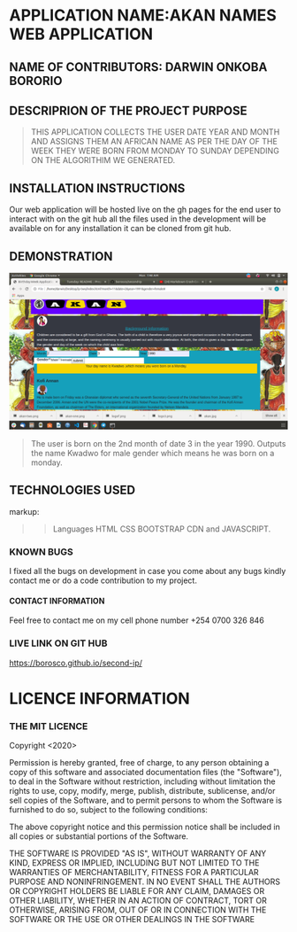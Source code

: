 # APPLICATION NAME:AKAN NAMES WEB APPLICATION
## NAME OF CONTRIBUTORS: DARWIN ONKOBA BORORIO
## DESCRIPRION OF THE PROJECT PURPOSE
>THIS APPLICATION COLLECTS THE USER DATE YEAR AND MONTH AND ASSIGNS THEM AN AFRICAN NAME AS PER THE DAY OF THE WEEK THEY WERE BORN FROM MONDAY TO SUNDAY DEPENDING ON THE ALGORITHIM WE GENERATED.
## INSTALLATION INSTRUCTIONS
Our web application will be hosted live on the gh pages for the end user to interact with on the git hub all the files used in the development will be available on for any installation it can be cloned from git hub.
## DEMONSTRATION 
![example of a user demo](images/kk.png)
> The user is born on the 2nd month of date 3 in the year 1990.
>Outputs the name Kwadwo for male gender which means he was born on a monday.
## TECHNOLOGIES USED
markup:
>> Languages
>>HTML
>>CSS
>>BOOTSTRAP CDN and
>>JAVASCRIPT.
### KNOWN BUGS
I fixed all the bugs on development in case you come about any bugs kindly contact me or do a code contribution to my project.
#### CONTACT INFORMATION
Feel free to contact me on my cell phone number +254 0700 326 846
### LIVE LINK ON GIT HUB 
https://borosco.github.io/second-ip/
# LICENCE INFORMATION 
### THE MIT LICENCE
Copyright <2020> <COPYRIGHT DARWIN CODE HUB>

Permission is hereby granted, free of charge, to any person obtaining a copy of this software and associated documentation files (the "Software"), to deal in the Software without restriction, including without limitation the rights to use, copy, modify, merge, publish, distribute, sublicense, and/or sell copies of the Software, and to permit persons to whom the Software is furnished to do so, subject to the following conditions:

The above copyright notice and this permission notice shall be included in all copies or substantial portions of the Software.

THE SOFTWARE IS PROVIDED "AS IS", WITHOUT WARRANTY OF ANY KIND, EXPRESS OR IMPLIED, INCLUDING BUT NOT LIMITED TO THE WARRANTIES OF MERCHANTABILITY, FITNESS FOR A PARTICULAR PURPOSE AND NONINFRINGEMENT. IN NO EVENT SHALL THE AUTHORS OR COPYRIGHT HOLDERS BE LIABLE FOR ANY CLAIM, DAMAGES OR OTHER LIABILITY, WHETHER IN AN ACTION OF CONTRACT, TORT OR OTHERWISE, ARISING FROM, OUT OF OR IN CONNECTION WITH THE SOFTWARE OR THE USE OR OTHER DEALINGS IN THE SOFTWARE







